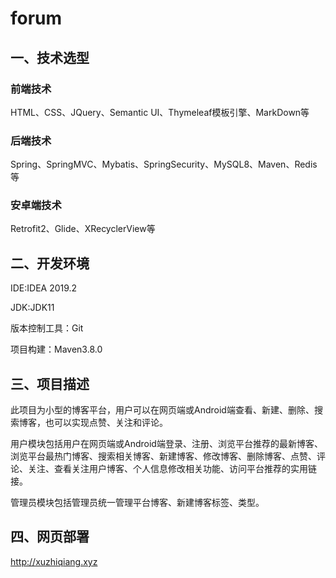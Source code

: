 # forum
## 一、技术选型


### 前端技术

HTML、CSS、JQuery、Semantic UI、Thymeleaf模板引擎、MarkDown等

### 后端技术

Spring、SpringMVC、Mybatis、SpringSecurity、MySQL8、Maven、Redis等

### 安卓端技术

Retrofit2、Glide、XRecyclerView等


## 二、开发环境

IDE:IDEA 2019.2

JDK:JDK11

版本控制工具：Git

项目构建：Maven3.8.0

 

## 三、项目描述

此项目为小型的博客平台，用户可以在网页端或Android端查看、新建、删除、搜索博客，也可以实现点赞、关注和评论。

用户模块包括用户在网页端或Android端登录、注册、浏览平台推荐的最新博客、浏览平台最热门博客、搜索相关博客、新建博客、修改博客、删除博客、点赞、评论、关注、查看关注用户博客、个人信息修改相关功能、访问平台推荐的实用链接。

管理员模块包括管理员统一管理平台博客、新建博客标签、类型。

 
## 四、网页部署
http://xuzhiqiang.xyz
 
 


